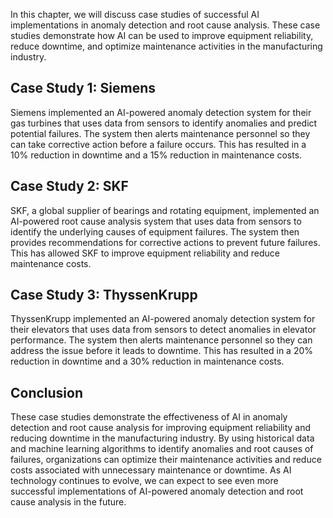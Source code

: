 

In this chapter, we will discuss case studies of successful AI implementations in anomaly detection and root cause analysis. These case studies demonstrate how AI can be used to improve equipment reliability, reduce downtime, and optimize maintenance activities in the manufacturing industry.

Case Study 1: Siemens
---------------------

Siemens implemented an AI-powered anomaly detection system for their gas turbines that uses data from sensors to identify anomalies and predict potential failures. The system then alerts maintenance personnel so they can take corrective action before a failure occurs. This has resulted in a 10% reduction in downtime and a 15% reduction in maintenance costs.

Case Study 2: SKF
-----------------

SKF, a global supplier of bearings and rotating equipment, implemented an AI-powered root cause analysis system that uses data from sensors to identify the underlying causes of equipment failures. The system then provides recommendations for corrective actions to prevent future failures. This has allowed SKF to improve equipment reliability and reduce maintenance costs.

Case Study 3: ThyssenKrupp
--------------------------

ThyssenKrupp implemented an AI-powered anomaly detection system for their elevators that uses data from sensors to detect anomalies in elevator performance. The system then alerts maintenance personnel so they can address the issue before it leads to downtime. This has resulted in a 20% reduction in downtime and a 30% reduction in maintenance costs.

Conclusion
----------

These case studies demonstrate the effectiveness of AI in anomaly detection and root cause analysis for improving equipment reliability and reducing downtime in the manufacturing industry. By using historical data and machine learning algorithms to identify anomalies and root causes of failures, organizations can optimize their maintenance activities and reduce costs associated with unnecessary maintenance or downtime. As AI technology continues to evolve, we can expect to see even more successful implementations of AI-powered anomaly detection and root cause analysis in the future.
